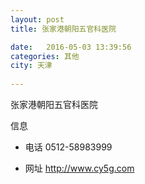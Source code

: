 ```yaml
--- 
layout: post 
title: 张家港朝阳五官科医院

date:   2016-05-03 13:39:56 
categories: 其他  
city: 天津
  
--- 
```

   
张家港朝阳五官科医院

信息
 - 电话 0512-58983999

 - 网址 http://www.cy5g.com


